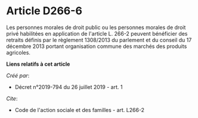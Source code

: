 # Article D266-6

Les personnes morales de droit public ou les personnes morales de droit privé habilitées en application de l'article L. 266-2
peuvent bénéficier des retraits définis par le règlement 1308/2013 du parlement et du conseil du 17 décembre 2013 portant
organisation commune des marchés des produits agricoles.

**Liens relatifs à cet article**

_Créé par_:

  - Décret n°2019-794 du 26 juillet 2019 - art. 1

_Cite_:

  - Code de l'action sociale et des familles - art. L266-2

